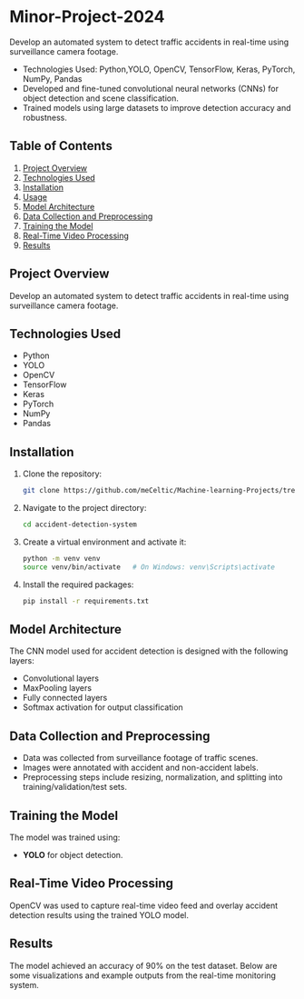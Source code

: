 # Minor-Project-2024
Develop an automated system to detect traffic accidents in real-time using surveillance camera footage.
* Technologies Used: Python,YOLO, OpenCV, TensorFlow, Keras, PyTorch, NumPy, Pandas
* Developed and fine-tuned convolutional neural networks (CNNs) for object detection and scene classification.
* Trained models using large datasets to improve detection accuracy and robustness.

## Table of Contents
1. [Project Overview](#project-overview)
2. [Technologies Used](#technologies-used)
3. [Installation](#installation)
4. [Usage](#usage)
5. [Model Architecture](#model-architecture)
6. [Data Collection and Preprocessing](#data-collection-and-preprocessing)
7. [Training the Model](#training-the-model)
8. [Real-Time Video Processing](#real-time-video-processing)
9. [Results](#results)

## Project Overview
Develop an automated system to detect traffic accidents in real-time using surveillance camera footage.

## Technologies Used
- Python
- YOLO
- OpenCV
- TensorFlow
- Keras
- PyTorch
- NumPy
- Pandas

## Installation
1. Clone the repository:
    ```sh
    git clone https://github.com/meCeltic/Machine-learning-Projects/tree/master/Accident-Detection-Model
    ```
2. Navigate to the project directory:
    ```sh
    cd accident-detection-system
    ```
3. Create a virtual environment and activate it:
    ```sh
    python -m venv venv
    source venv/bin/activate   # On Windows: venv\Scripts\activate
    ```
4. Install the required packages:
    ```sh
    pip install -r requirements.txt
    ```
    
## Model Architecture
The CNN model used for accident detection is designed with the following layers:
- Convolutional layers
- MaxPooling layers
- Fully connected layers
- Softmax activation for output classification

## Data Collection and Preprocessing
- Data was collected from surveillance footage of traffic scenes.
- Images were annotated with accident and non-accident labels.
- Preprocessing steps include resizing, normalization, and splitting into training/validation/test sets.

## Training the Model
The model was trained using:
- **YOLO** for object detection.
## Real-Time Video Processing
OpenCV was used to capture real-time video feed and overlay accident detection results using the trained YOLO model.

## Results
The model achieved an accuracy of 90% on the test dataset. Below are some visualizations and example outputs from the real-time monitoring system.
